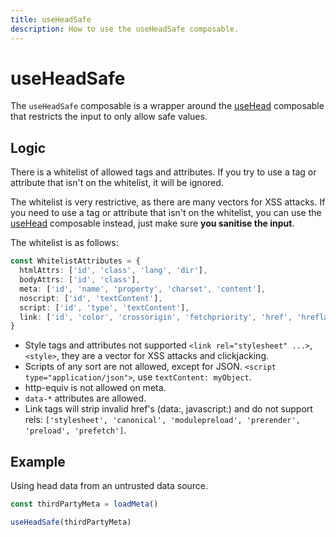 ```yaml
---
title: useHeadSafe
description: How to use the useHeadSafe composable.
---
```


# useHeadSafe

The `useHeadSafe` composable is a wrapper around the [useHead](/guide/guides/use-head) composable that restricts the input to only allow safe values.

## Logic

There is a whitelist of allowed tags and attributes. If you try to use a tag or attribute that isn't on the whitelist, it will be ignored.

The whitelist is very restrictive, as there are many vectors for XSS attacks. If you need to use a tag or attribute that isn't on the whitelist, you can use the [useHead](/guide/guides/use-head) composable instead,
just make sure **you sanitise the input**.

The whitelist is as follows:

```ts
const WhitelistAttributes = {
  htmlAttrs: ['id', 'class', 'lang', 'dir'],
  bodyAttrs: ['id', 'class'],
  meta: ['id', 'name', 'property', 'charset', 'content'],
  noscript: ['id', 'textContent'],
  script: ['id', 'type', 'textContent'],
  link: ['id', 'color', 'crossorigin', 'fetchpriority', 'href', 'hreflang', 'imagesrcset', 'imagesizes', 'integrity', 'media', 'referrerpolicy', 'rel', 'sizes', 'type'],
}
```

- Style tags and attributes not supported `<link rel="stylesheet" ...>`, `<style>`, they are a vector for XSS attacks and clickjacking.
- Scripts of any sort are not allowed, except for JSON. `<script type="application/json">`, use `textContent: myObject`.
- http-equiv is not allowed on meta.
- `data-*` attributes are allowed.
- Link tags will strip invalid href's (data:, javascript:) and do not support rels: `['stylesheet', 'canonical', 'modulepreload', 'prerender', 'preload', 'prefetch']`.

## Example

Using head data from an untrusted data source.

```ts
const thirdPartyMeta = loadMeta()

useHeadSafe(thirdPartyMeta)
```
